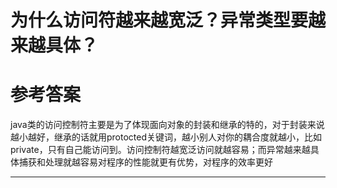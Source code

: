 # 为什么访问符越来越宽泛？异常类型要越来越具体？

# 参考答案

java类的访问控制符主要是为了体现面向对象的封装和继承的特的，对于封装来说越小越好，继承的话就用protocted关键词，越小别人对你的耦合度就越小，比如private，只有自己能访问到。访问控制符越宽泛访问就越容易；而异常越来越具体捕获和处理就越容易对程序的性能就更有优势，对程序的效率更好

---
